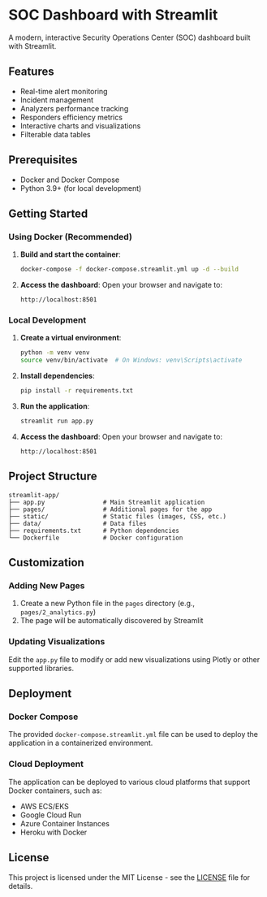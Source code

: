 # SOC Dashboard with Streamlit

A modern, interactive Security Operations Center (SOC) dashboard built with Streamlit.

## Features

- Real-time alert monitoring
- Incident management
- Analyzers performance tracking
- Responders efficiency metrics
- Interactive charts and visualizations
- Filterable data tables

## Prerequisites

- Docker and Docker Compose
- Python 3.9+ (for local development)

## Getting Started

### Using Docker (Recommended)

1. **Build and start the container**:
   ```bash
   docker-compose -f docker-compose.streamlit.yml up -d --build
   ```

2. **Access the dashboard**:
   Open your browser and navigate to:
   ```
   http://localhost:8501
   ```

### Local Development

1. **Create a virtual environment**:
   ```bash
   python -m venv venv
   source venv/bin/activate  # On Windows: venv\Scripts\activate
   ```

2. **Install dependencies**:
   ```bash
   pip install -r requirements.txt
   ```

3. **Run the application**:
   ```bash
   streamlit run app.py
   ```

4. **Access the dashboard**:
   Open your browser and navigate to:
   ```
   http://localhost:8501
   ```

## Project Structure

```
streamlit-app/
├── app.py                # Main Streamlit application
├── pages/                # Additional pages for the app
├── static/               # Static files (images, CSS, etc.)
├── data/                 # Data files
├── requirements.txt      # Python dependencies
└── Dockerfile            # Docker configuration
```

## Customization

### Adding New Pages

1. Create a new Python file in the `pages` directory (e.g., `pages/2_analytics.py`)
2. The page will be automatically discovered by Streamlit

### Updating Visualizations

Edit the `app.py` file to modify or add new visualizations using Plotly or other supported libraries.

## Deployment

### Docker Compose

The provided `docker-compose.streamlit.yml` file can be used to deploy the application in a containerized environment.

### Cloud Deployment

The application can be deployed to various cloud platforms that support Docker containers, such as:
- AWS ECS/EKS
- Google Cloud Run
- Azure Container Instances
- Heroku with Docker

## License

This project is licensed under the MIT License - see the [LICENSE](LICENSE) file for details.
